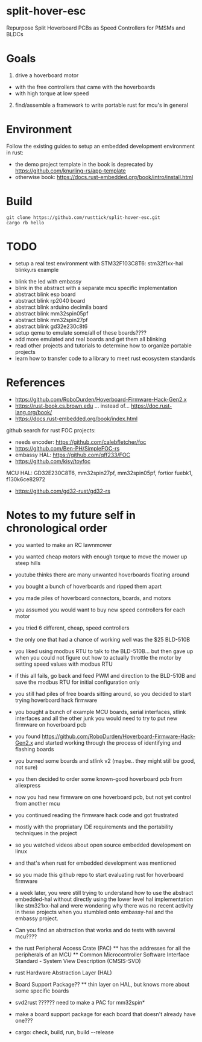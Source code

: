# split-hover-esc

Repurpose Split Hoverboard PCBs as Speed Controllers for PMSMs and BLDCs


# Goals

1. drive a hoverboard motor
  - with the free controllers that came with the hoverboards
  - with high torque at low speed
2. find/assemble a framework to write portable rust for mcu's in general


# Environment

Follow the existing guides to setup an embedded development environment in rust:

- the demo project template in the book is deprecated by https://github.com/knurling-rs/app-template
- otherwise book: https://docs.rust-embedded.org/book/intro/install.html


# Build

```
git clone https://github.com/rusttick/split-hover-esc.git
cargo rb hello
```


# TODO

+ setup a real test environment with STM32F103C8T6: stm32f1xx-hal blinky.rs example
- blink the led with embassy
- blink in the abstract with a separate mcu specific implementation
- abstract blink esp board
- abstract blink rp2040 board
- abstract blink arduino decimila board
- abstract blink mm32spin05pf
- abstract blink mm32spin27pf
- abstract blink gd32e230c8t6
- setup qemu to emulate some/all of these boards????
- add more emulated and real boards and get them all blinking
- read other projects and tutorials to determine how to organize portable projects
- learn how to transfer code to a library to meet rust ecosystem standards


# References

- https://github.com/RoboDurden/Hoverboard-Firmware-Hack-Gen2.x
- https://rust-book.cs.brown.edu ... instead of... https://doc.rust-lang.org/book/
- https://docs.rust-embedded.org/book/index.html

github search for rust FOC projects:

- needs encoder: https://github.com/calebfletcher/foc
- https://github.com/Ben-PH/SimpleFOC-rs
- embassy HAL: https://github.com/qff233/FOC
- https://github.com/kisy/toyfoc


MCU HAL: GD32E230C8T6, mm32spin27pf, mm32spin05pf, fortior fuebk1, f130k6ce82972

- https://github.com/gd32-rust/gd32-rs




# Notes to my future self in chronological order

* you wanted to make an RC lawnmower
* you wanted cheap motors with enough torque to move the mower up steep hills
* youtube thinks there are many unwanted hoverboards floating around
* you bought a bunch of hoverboards and ripped them apart
* you made piles of hoverboard connectors, boards, and motors
* you assumed you would want to buy new speed controllers for each motor
* you tried 6 different, cheap, speed controllers
* the only one that had a chance of working well was the $25 BLD-510B
* you liked using modbus RTU to talk to the BLD-510B...
  but then gave up when you could not figure out how to actually
  throttle the motor by setting speed values with modbus RTU
* if this all fails, go back and feed PWM and direction to the BLD-510B
  and save the modbus RTU for initial configuration only
* you still had piles of free boards sitting around, so you decided
  to start trying hoverboard hack firmware
* you bought a bunch of example MCU boards, serial interfaces, stlink interfaces
  and all the other junk you would need to try to put new firmware
  on hoverboard pcb
* you found https://github.com/RoboDurden/Hoverboard-Firmware-Hack-Gen2.x
  and started working through the process of identifying and flashing boards
* you burned some boards and stlink v2 (maybe.. they might still be good, not sure)
* you then decided to order some known-good hoverboard pcb from aliexpress
* now you had new firmware on one hoverboard pcb, but not yet control from another mcu
* you continued reading the firmware hack code and got frustrated
* mostly with the propriatary IDE requirements and the portability techniques in the project
* so you watched videos about open source embedded development on linux
* and that's when rust for embedded development was mentioned
* so you made this github repo to start evaluating rust for hoverboard firmware
* a week later,
  you were still trying to understand how to use the abstract embedded-hal
  without directly using the lower level hal implementation like stm321xx-hal
  and were wondering why there was no recent activity in these projects
  when you stumbled onto embassy-hal and the embassy project.
* Can you find an abstraction that works and do tests with several mcu????

* the rust Peripheral Access Crate (PAC)
** has the addresses for all the peripherals of an MCU
** Common Microcontroller Software Interface Standard - System View Description (CMSIS-SVD)
* rust Hardware Abstraction Layer (HAL)
* Board Support Package??
** thin layer on HAL, but knows more about some specific boards
* svd2rust ?????? need to make a PAC for mm32spin*
* make a board support package for each board that doesn't already have one???

* cargo: check, build, run, build --release


